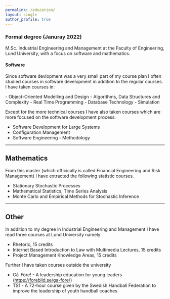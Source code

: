 ```yaml
---
permalink: /education/
layout: single
author_profile: true
--- 
```


<h3>Formal degree (Januray 2022)</h3>
<p>M.Sc. Industrial Engineering and Management at the Faculty of Engineering, Lund University, with a focus on software and mathematics. </p> 
 
<h4>Software</h4>
<p>
Since software devlopment was a very small part of my course plan I often studied courses in software development in addition to the regular courses. I have taken courses in:
</p> 
- Object-Oriented Modelling and Design 
- Algorithms, Data Structures and Complexity
- Real Time Programming
- Database Technology
- Simulation 

Except for the more technical courses I have also taken courses which are more focused on the software development process.
- Software Development for Large Systems
- Configuration Management 
- Software Engineering - Methodology

---

## Mathematics
From this master (which officically is called Financial Engineering and Risk Management) I have extracted the following statistic courses. 
- Stationary Stochastic Processes
- Mathematical Statistics, Time Series Analysis
- Monte Carlo and Empirical Methods for Stochastic Inference

---

## Other 
In addition to my degree in Industrial Engineering and Management I have read three courses at Lund University namely
- Rhetoric, 15 credits
- Internet Based Introduction to Law with Multimedia Lectures, 15 credits
- Project Management Knowledge Areas, 15 credits

Further I have taken courses outside the university 
- Gå-Före! - A leadership education for young leaders (https://forebild.se/ga-fore/) 
- TS1 - A 72-hour course given by the Swedish Handball Federation to improve the leadership of youth handball coaches

